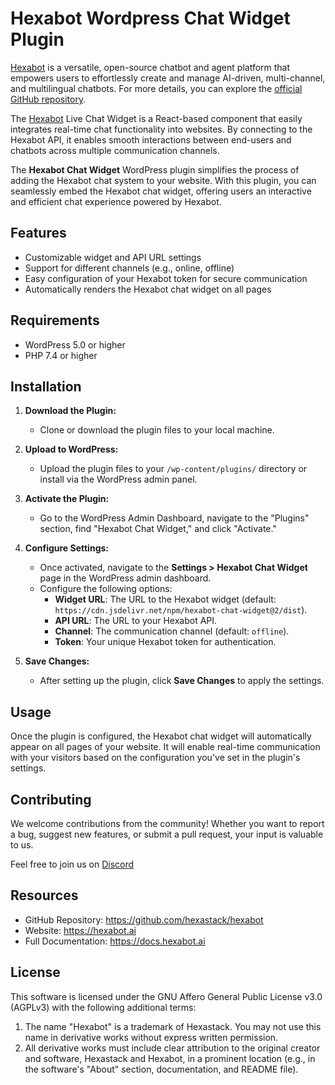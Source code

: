 # Hexabot Wordpress Chat Widget Plugin

[Hexabot](https://hexabot.ai/) is a versatile, open-source chatbot and agent platform that empowers users to effortlessly create and manage AI-driven, multi-channel, and multilingual chatbots. For more details, you can explore the [official GitHub repository](https://github.com/Hexastack/Hexabot/).

The [Hexabot](https://hexabot.ai/) Live Chat Widget is a React-based component that easily integrates real-time chat functionality into websites. By connecting to the Hexabot API, it enables smooth interactions between end-users and chatbots across multiple communication channels.

The **Hexabot Chat Widget** WordPress plugin simplifies the process of adding the Hexabot chat system to your website. With this plugin, you can seamlessly embed the Hexabot chat widget, offering users an interactive and efficient chat experience powered by Hexabot.

## Features
- Customizable widget and API URL settings
- Support for different channels (e.g., online, offline)
- Easy configuration of your Hexabot token for secure communication
- Automatically renders the Hexabot chat widget on all pages

## Requirements
- WordPress 5.0 or higher
- PHP 7.4 or higher

## Installation

1. **Download the Plugin:**
   - Clone or download the plugin files to your local machine.

2. **Upload to WordPress:**
   - Upload the plugin files to your `/wp-content/plugins/` directory or install via the WordPress admin panel.

3. **Activate the Plugin:**
   - Go to the WordPress Admin Dashboard, navigate to the "Plugins" section, find "Hexabot Chat Widget," and click "Activate."

4. **Configure Settings:**
   - Once activated, navigate to the **Settings > Hexabot Chat Widget** page in the WordPress admin dashboard.
   - Configure the following options:
     - **Widget URL**: The URL to the Hexabot widget (default: `https://cdn.jsdelivr.net/npm/hexabot-chat-widget@2/dist`).
     - **API URL**: The URL to your Hexabot API.
     - **Channel**: The communication channel (default: `offline`).
     - **Token**: Your unique Hexabot token for authentication.

5. **Save Changes:**
   - After setting up the plugin, click **Save Changes** to apply the settings.

## Usage

Once the plugin is configured, the Hexabot chat widget will automatically appear on all pages of your website. It will enable real-time communication with your visitors based on the configuration you've set in the plugin's settings.

## Contributing 
We welcome contributions from the community! Whether you want to report a bug, suggest new features, or submit a pull request, your input is valuable to us.

Feel free to join us on [Discord](https://discord.gg/rNb9t2MFkG)

## Resources
- GitHub Repository: https://github.com/hexastack/hexabot
- Website: https://hexabot.ai
- Full Documentation: https://docs.hexabot.ai

## License
This software is licensed under the GNU Affero General Public License v3.0 (AGPLv3) with the following additional terms:

1. The name "Hexabot" is a trademark of Hexastack. You may not use this name in derivative works without express written permission.
2. All derivative works must include clear attribution to the original creator and software, Hexastack and Hexabot, in a prominent location (e.g., in the software's "About" section, documentation, and README file).
